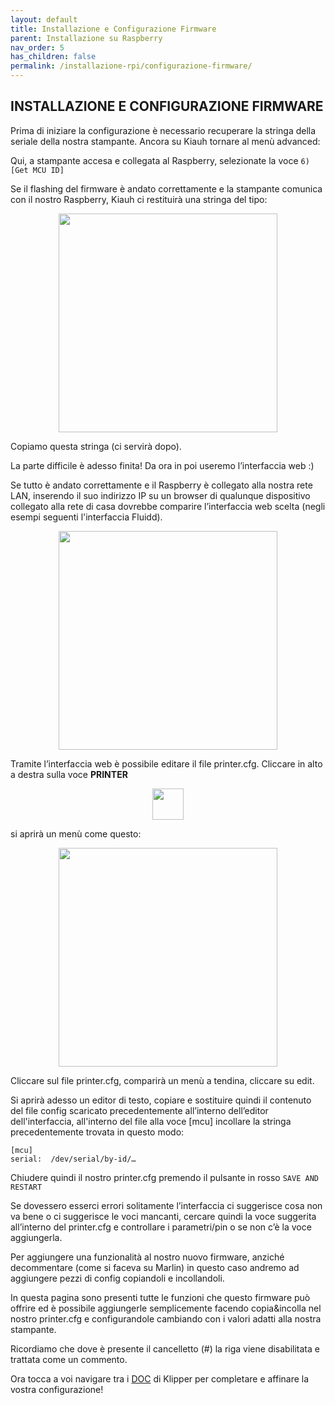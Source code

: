 ```yaml
---
layout: default
title: Installazione e Configurazione Firmware
parent: Installazione su Raspberry
nav_order: 5
has_children: false
permalink: /installazione-rpi/configurazione-firmware/
---
```


## INSTALLAZIONE E CONFIGURAZIONE FIRMWARE

Prima di iniziare la configurazione è necessario recuperare la stringa della seriale della nostra stampante.
Ancora su Kiauh tornare al menù advanced:

Qui, a stampante accesa e collegata al Raspberry, selezionate la voce `6) [Get MCU ID]`

Se il flashing del firmware è andato correttamente e la stampante comunica con il nostro Raspberry, Kiauh ci restituirà una stringa del tipo: 

<p align="center">
<img src="https://raw.githubusercontent.com/sugar012/klipperITA/main/images/image2.png" height="350">
</p>

Copiamo questa stringa (ci servirà dopo).

La parte difficile è adesso finita! Da ora in poi useremo l’interfaccia web :)

Se tutto è andato correttamente e il Raspberry è collegato alla nostra rete LAN, inserendo il suo indirizzo IP su un browser di qualunque dispositivo collegato alla rete di casa dovrebbe comparire l’interfaccia web scelta (negli esempi seguenti l'interfaccia Fluidd).

<p align="center">
<img src="https://raw.githubusercontent.com/sugar012/klipperITA/main/images/image3.png" height="350">
</p>

Tramite l’interfaccia web è possibile editare il file printer.cfg. Cliccare in alto a destra sulla voce **PRINTER**

<p align="center">
<img src="https://raw.githubusercontent.com/sugar012/klipperITA/main/images/image28.png" height="50">
</p>

si aprirà un menù come questo:

<p align="center">
<img src="https://raw.githubusercontent.com/sugar012/klipperITA/main/images/image29.png" height="350">
</p>

Cliccare sul file printer.cfg, comparirà un menù a tendina, cliccare su edit.

Si aprirà adesso un editor di testo, copiare e sostituire quindi il contenuto del file config scaricato precedentemente all’interno dell’editor dell'interfaccia,  all'interno del file alla voce [mcu] incollare la stringa precedentemente trovata in questo modo:

```
[mcu]
serial:  /dev/serial/by-id/…
```

Chiudere quindi il nostro printer.cfg premendo il pulsante in rosso `SAVE AND RESTART`

Se dovessero esserci errori solitamente l’interfaccia ci suggerisce cosa non va bene o ci suggerisce le voci mancanti, cercare quindi la voce suggerita all’interno del printer.cfg e controllare i parametri/pin o se non c’è la voce aggiungerla.

Per aggiungere una funzionalità al nostro nuovo firmware, anziché decommentare (come si faceva su Marlin) in questo caso andremo ad aggiungere pezzi di config copiandoli e incollandoli.

In questa pagina sono presenti tutte le funzioni che questo firmware può offrire ed è possibile aggiungerle semplicemente facendo copia&incolla nel nostro printer.cfg e configurandole cambiando con i valori adatti alla nostra stampante.

Ricordiamo che dove è presente il cancelletto (#) la riga viene disabilitata e trattata come un commento.

Ora tocca a voi navigare tra i [DOC](https://github.com/KevinOConnor/klipper/tree/master/docs) di Klipper per completare e affinare la vostra configurazione!
